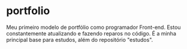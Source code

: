 # portfolio
 Meu primeiro modelo de portfólio como programador Front-end. Estou constantemente atualizando e fazendo reparos no código. É a minha principal base para estudos, além do repositório "estudos".
